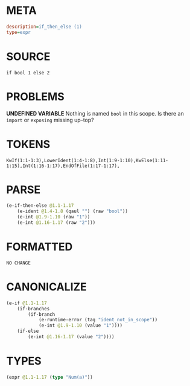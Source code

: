 # META
~~~ini
description=if_then_else (1)
type=expr
~~~
# SOURCE
~~~roc
if bool 1 else 2
~~~
# PROBLEMS
**UNDEFINED VARIABLE**
Nothing is named `bool` in this scope.
Is there an `import` or `exposing` missing up-top?

# TOKENS
~~~zig
KwIf(1:1-1:3),LowerIdent(1:4-1:8),Int(1:9-1:10),KwElse(1:11-1:15),Int(1:16-1:17),EndOfFile(1:17-1:17),
~~~
# PARSE
~~~clojure
(e-if-then-else @1.1-1.17
	(e-ident @1.4-1.8 (qaul "") (raw "bool"))
	(e-int @1.9-1.10 (raw "1"))
	(e-int @1.16-1.17 (raw "2")))
~~~
# FORMATTED
~~~roc
NO CHANGE
~~~
# CANONICALIZE
~~~clojure
(e-if @1.1-1.17
	(if-branches
		(if-branch
			(e-runtime-error (tag "ident_not_in_scope"))
			(e-int @1.9-1.10 (value "1"))))
	(if-else
		(e-int @1.16-1.17 (value "2"))))
~~~
# TYPES
~~~clojure
(expr @1.1-1.17 (type "Num(a)"))
~~~
